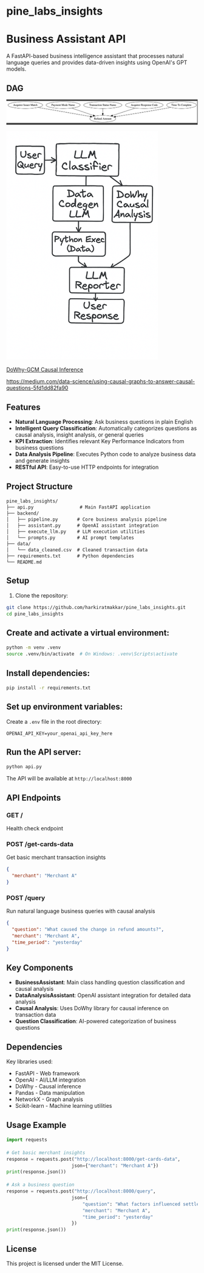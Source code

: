 # pine_labs_insights
# Business Assistant API

A FastAPI-based business intelligence assistant that processes natural language queries and provides data-driven insights using OpenAI's GPT models.


## DAG
![DAG Images](DAG.png)

<img src="arch.png" alt="Architecture Diagram" width="400"/>


[DoWhy-GCM Causal Inference](https://arxiv.org/abs/2206.06821)

https://medium.com/data-science/using-causal-graphs-to-answer-causal-questions-5fd1dd82fa90

## Features

- **Natural Language Processing**: Ask business questions in plain English
- **Intelligent Query Classification**: Automatically categorizes questions as causal analysis, insight analysis, or general queries
- **KPI Extraction**: Identifies relevant Key Performance Indicators from business questions
- **Data Analysis Pipeline**: Executes Python code to analyze business data and generate insights
- **RESTful API**: Easy-to-use HTTP endpoints for integration

## Project Structure

```
pine_labs_insights/
├── api.py                 # Main FastAPI application
├── backend/              
│   ├── pipeline.py       # Core business analysis pipeline
│   ├── assistant.py      # OpenAI assistant integration
│   ├── execute_llm.py    # LLM execution utilities
│   └── prompts.py        # AI prompt templates
├── data/
│   └── data_cleaned.csv  # Cleaned transaction data
├── requirements.txt      # Python dependencies
└── README.md
```

## Setup

1. Clone the repository:
```bash
git clone https://github.com/harkiratmakkar/pine_labs_insights.git
cd pine_labs_insights
```

## Create and activate a virtual environment:
```bash
python -m venv .venv
source .venv/bin/activate  # On Windows: .venv\Scripts\activate
```

## Install dependencies:
```bash
pip install -r requirements.txt
```

## Set up environment variables:
Create a `.env` file in the root directory:
```
OPENAI_API_KEY=your_openai_api_key_here
```

## Run the API server:
```bash
python api.py
```

The API will be available at `http://localhost:8000`

## API Endpoints

### GET /
Health check endpoint

### POST /get-cards-data
Get basic merchant transaction insights
```json
{
  "merchant": "Merchant A"
}
```

### POST /query
Run natural language business queries with causal analysis
```json
{
  "question": "What caused the change in refund amounts?",
  "merchant": "Merchant A", 
  "time_period": "yesterday"
}
```

## Key Components

- **BusinessAssistant**: Main class handling question classification and causal analysis
- **DataAnalysisAssistant**: OpenAI assistant integration for detailed data analysis
- **Causal Analysis**: Uses DoWhy library for causal inference on transaction data
- **Question Classification**: AI-powered categorization of business questions

## Dependencies

Key libraries used:
- FastAPI - Web framework
- OpenAI - AI/LLM integration
- DoWhy - Causal inference
- Pandas - Data manipulation
- NetworkX - Graph analysis
- Scikit-learn - Machine learning utilities

## Usage Example

```python
import requests

# Get basic merchant insights
response = requests.post("http://localhost:8000/get-cards-data", 
                        json={"merchant": "Merchant A"})
print(response.json())

# Ask a business question
response = requests.post("http://localhost:8000/query", 
                        json={
                            "question": "What factors influenced settlement amounts?",
                            "merchant": "Merchant A",
                            "time_period": "yesterday"
                        })
print(response.json())
```

## License

This project is licensed under the MIT License.
